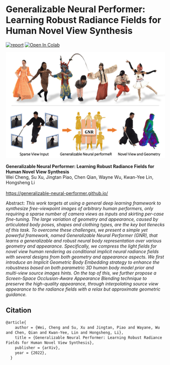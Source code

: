 # Generalizable Neural Performer: Learning Robust Radiance Fields for Human Novel View Synthesis</sub>
[![report](https://img.shields.io/badge/arxiv-report-red)]() 
[![Open In Colab](https://colab.research.google.com/assets/colab-badge.svg)]()

![Teaser image](./docs/teaser.png)

**Generalizable Neural Performer: Learning Robust Radiance Fields for Human Novel View Synthesis**<br>
Wei Cheng, Su Xu, Jingtan Piao, Chen Qian, Wayne Wu, Kwan-Yee Lin, Hongsheng Li<br>
<br>
https://generalizable-neural-performer.github.io/<br>

Abstract: *This work targets at using a general deep learning framework to synthesize free-viewpoint images of arbitrary human performers, only requiring a sparse number of camera views as inputs and skirting per-case fine-tuning. The large variation of geometry and appearance, caused by articulated body poses, shapes and clothing types, are the key bot tlenecks of this task. To overcome these challenges, we present a simple yet powerful framework, named Generalizable Neural Performer (GNR), that learns a generalizable and robust neural body representation over various geometry and appearance. Specifically, we compress the light fields for novel view human rendering as conditional implicit neural radiance fields with several designs from both geometry and appearance aspects. We first introduce an Implicit Geometric Body Embedding strategy to enhance the robustness based on both parametric 3D human body model prior and multi-view source images hints. On the top of this, we further propose a Screen-Space Occlusion-Aware Appearance Blending technique to preserve the high-quality appearance, through interpolating source view appearance to the radiance fields with a relax but approximate geometric guidance.*

## Citation

```
@article{
    author = {Wei, Cheng and Su, Xu and Jingtan, Piao and Wayane, Wu and Chen, Qian and Kwan-Yee, Lin and Hongsheng, Li},
    title = {Generalizable Neural Performer: Learning Robust Radiance Fields for Human Novel View Synthesis},
    publisher = {arXiv},
    year = {2022},
  }
```
